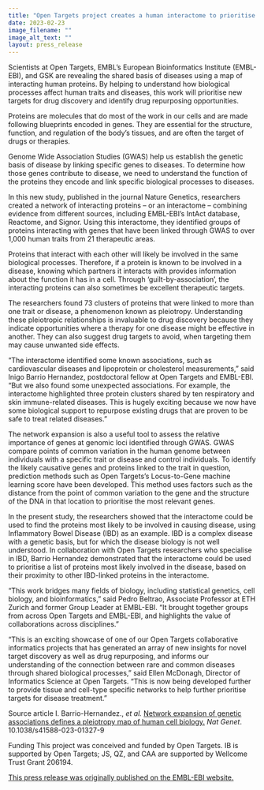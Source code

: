 ```yaml
---
title: "Open Targets project creates a human interactome to prioritise drug discovery"
date: 2023-02-23
image_filename: ""
image_alt_text: ""
layout: press_release
---
```

Scientists at Open Targets, EMBL’s European Bioinformatics Institute (EMBL-EBI), and GSK are revealing the shared basis of diseases using a map of interacting human proteins. By helping to understand how biological processes affect human traits and diseases, this work will prioritise new targets for drug discovery and identify drug repurposing opportunities.

Proteins are molecules that do most of the work in our cells and are made following blueprints encoded in genes. They are essential for the structure, function, and regulation of the body’s tissues, and are often the target of drugs or therapies.

Genome Wide Association Studies (GWAS) help us establish the genetic basis of disease by linking specific genes to diseases. To determine how those genes contribute to disease, we need to understand the function of the proteins they encode and link specific biological processes to diseases.

In this new study, published in the journal Nature Genetics, researchers created a network of interacting proteins – or an interactome – combining evidence from different sources, including EMBL-EBI’s IntAct database, Reactome, and Signor. Using this interactome, they identified groups of proteins interacting with genes that have been linked through GWAS to over 1,000 human traits from 21 therapeutic areas.

Proteins that interact with each other will likely be involved in the same biological processes. Therefore, if a protein is known to be involved in a disease, knowing which partners it interacts with provides information about the function it has in a cell. Through ‘guilt-by-association’, the interacting proteins can also sometimes be excellent therapeutic targets.

The researchers found 73 clusters of proteins that were linked to more than one trait or disease, a phenomenon known as pleiotropy. Understanding these pleiotropic relationships is invaluable to drug discovery because they indicate opportunities where a therapy for one disease might be effective in another. They can also suggest drug targets to avoid, when targeting them may cause unwanted side effects.

“The interactome identified some known associations, such as cardiovascular diseases and lipoprotein or cholesterol measurements,” said Inigo Barrio Hernandez, postdoctoral fellow at Open Targets and EMBL-EBI. “But we also found some unexpected associations. For example, the interactome highlighted three protein clusters shared by ten respiratory and skin immune-related diseases. This is hugely exciting because we now have some biological support to repurpose existing drugs that are proven to be safe to treat related diseases.”

The network expansion is also a useful tool to assess the relative importance of genes at genomic loci identified through GWAS. GWAS compare points of common variation in the human genome between individuals with a specific trait or disease and control individuals. To identify the likely causative genes and proteins linked to the trait in question, prediction methods such as Open Targets’s Locus-to-Gene machine learning score have been developed. This method uses factors such as the distance from the point of common variation to the gene and the structure of the DNA in that location to prioritise the most relevant genes.

In the present study, the researchers showed that the interactome could be used to find the proteins most likely to be involved in causing disease, using Inflammatory Bowel Disease (IBD) as an example. IBD is a complex disease with a genetic basis, but for which the disease biology is not well understood. In collaboration with Open Targets researchers who specialise in IBD, Barrio Hernandez demonstrated that the interactome could be used to prioritise a list of proteins most likely involved in the disease, based on their proximity to other IBD-linked proteins in the interactome.

“This work bridges many fields of biology, including statistical genetics, cell biology, and bioinformatics,” said Pedro Beltrao, Associate Professor at ETH Zurich and former Group Leader at EMBL-EBI. “It brought together groups from across Open Targets and EMBL-EBI, and highlights the value of collaborations across disciplines.” 

“This is an exciting showcase of one of our Open Targets collaborative informatics projects that has generated an array of new insights for novel target discovery as well as drug repurposing, and informs our understanding of the connection between rare and common diseases through shared biological processes,” said Ellen McDonagh, Director of Informatics Science at Open Targets. “This is now being developed further to provide tissue and cell-type specific networks to help further prioritise targets for disease treatment.” 

Source article
I. Barrio-Hernandez., <i>et al.</i> <a href="https://www.nature.com/articles/s41588-023-01327-9" target="_blank">Network expansion of genetic associations defines a pleiotropy map of human cell biology.</a> <i>Nat Genet</i>. 10.1038/s41588-023-01327-9

Funding
This project was conceived and funded by Open Targets. 
IB is supported by Open Targets; JS, QZ, and CAA are supported by Wellcome Trust Grant 206194.

<a href="https://www.ebi.ac.uk/about/news/research-highlights/a-human-interactome-to-prioritise-drug-discovery/" target="_blank">This press release was originally published on the EMBL-EBI website.</a>
